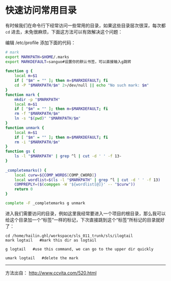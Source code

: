 # 快速访问常用目录

有时候我们在命令行下经常访问一些常用的目录，如果这些目录层次很深，每次都 `cd` 进去，未免很麻烦，下面这方法可以有效解决这个问题：

编辑 /etc/profile 添加下面的代码：

``` bash
# mark
export MARKPATH=$HOME/.marks
export MARKDEFAULT=sanguo#设置你的默认书签，可以直接输入g跳转
 
function g {
    local m=$1
    if [ "$m" = "" ]; then m=$MARKDEFAULT; fi
    cd -P "$MARKPATH/$m" 2>/dev/null || echo "No such mark: $m"
}
function mark {
    mkdir -p "$MARKPATH"
    local m=$1
    if [ "$m" = "" ]; then m=$MARKDEFAULT; fi
    rm -f "$MARKPATH/$m"
    ln -s "$(pwd)" "$MARKPATH/$m"
}
function unmark {
    local m=$1
    if [ "$m" = "" ]; then m=$MARKDEFAULT; fi
    rm -i "$MARKPATH/$m"
}
function gs {
    ls -l "$MARKPATH" | grep ^l | cut -d ' ' -f 13-
}
 
_completemarks() {
    local curw=${COMP_WORDS[COMP_CWORD]}
    local wordlist=$(ls -l "$MARKPATH" | grep ^l | cut -d ' ' -f 13)
    COMPREPLY=($(compgen -W '${wordlist[@]}' -- "$curw"))
    return 0
}

complete -F _completemarks g unmark
```

进入我们需要访问的目录，例如这里我经常要进入一个项目的根目录，那么我可以给这个目录加一个“标签”一样的标记，下次直接跳到这个“标签”所标记的目录就好了：

```
cd /home/hailin.ghl/workspace/sls_011_trunk/sls/ilogtail
mark logtail   #mark this dir as logtail

g logtail   #use this command, we can go to the upper dir quickly

umark logtail   #delete the mark
```

----
方法出自： http://www.ccvita.com/520.html
